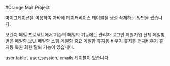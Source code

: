 #Orange Mail Project

마이그레이션을 이용하여 자바에 데이터베이스 테이블을 생성 삭제하는 방법을 썼습니다.

오렌지 메일 프로젝트에서 기존의 메일의 기능에는
관리자 
로그인 
회원가입
전체 메일함
받은 메일함
보낸 메일함
스팸 메일함
중요 메일함
휴지통 비우기
휴지통 전체비우기
휴지통 복원
회원 탈퇴 기능이 있습니다.

user table , user_session, emails 테이블이 있습니다.

